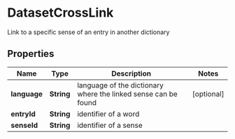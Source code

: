 

# DatasetCrossLink

Link to a specific sense of an entry in another dictionary

## Properties

Name | Type | Description | Notes
------------ | ------------- | ------------- | -------------
**language** | **String** | language of the dictionary where the linked sense can be found |  [optional]
**entryId** | **String** | identifier of a word | 
**senseId** | **String** | identifier of a sense | 



